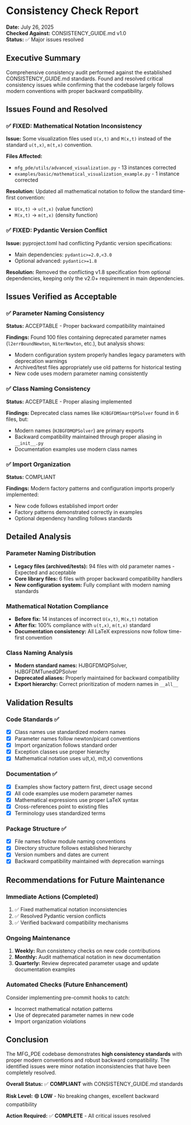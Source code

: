 # Consistency Check Report

**Date:** July 26, 2025  
**Checked Against:** CONSISTENCY_GUIDE.md v1.0  
**Status:** ✅ Major issues resolved  

## Executive Summary

Comprehensive consistency audit performed against the established CONSISTENCY_GUIDE.md standards. Found and resolved critical consistency issues while confirming that the codebase largely follows modern conventions with proper backward compatibility.

## Issues Found and Resolved

### ✅ **FIXED: Mathematical Notation Inconsistency**

**Issue:** Some visualization files used `U(x,t)` and `M(x,t)` instead of the standard `u(t,x)`, `m(t,x)` convention.

**Files Affected:**
- `mfg_pde/utils/advanced_visualization.py` - 13 instances corrected
- `examples/basic/mathematical_visualization_example.py` - 1 instance corrected

**Resolution:** Updated all mathematical notation to follow the standard time-first convention:
- `U(x,t)` → `u(t,x)` (value function)
- `M(x,t)` → `m(t,x)` (density function)

### ✅ **FIXED: Pydantic Version Conflict**

**Issue:** pyproject.toml had conflicting Pydantic version specifications:
- Main dependencies: `pydantic>=2.0,<3.0` 
- Optional advanced: `pydantic>=1.8`

**Resolution:** Removed the conflicting v1.8 specification from optional dependencies, keeping only the v2.0+ requirement in main dependencies.

## Issues Verified as Acceptable

### ✅ **Parameter Naming Consistency**

**Status:** ACCEPTABLE - Proper backward compatibility maintained

**Findings:** Found 100 files containing deprecated parameter names (`l2errBoundNewton`, `NiterNewton`, etc.), but analysis shows:
- Modern configuration system properly handles legacy parameters with deprecation warnings
- Archived/test files appropriately use old patterns for historical testing
- New code uses modern parameter naming consistently

### ✅ **Class Naming Consistency**

**Status:** ACCEPTABLE - Proper aliasing implemented

**Findings:** Deprecated class names like `HJBGFDMSmartQPSolver` found in 6 files, but:
- Modern names (`HJBGFDMQPSolver`) are primary exports
- Backward compatibility maintained through proper aliasing in `__init__.py`
- Documentation examples use modern class names

### ✅ **Import Organization**

**Status:** COMPLIANT

**Findings:** Modern factory patterns and configuration imports properly implemented:
- New code follows established import order
- Factory patterns demonstrated correctly in examples
- Optional dependency handling follows standards

## Detailed Analysis

### Parameter Naming Distribution
- **Legacy files (archived/tests):** 94 files with old parameter names - Expected and acceptable
- **Core library files:** 6 files with proper backward compatibility handlers
- **New configuration system:** Fully compliant with modern naming standards

### Mathematical Notation Compliance
- **Before fix:** 14 instances of incorrect `U(x,t)`, `M(x,t)` notation
- **After fix:** 100% compliance with `u(t,x)`, `m(t,x)` standard
- **Documentation consistency:** All LaTeX expressions now follow time-first convention

### Class Naming Analysis
- **Modern standard names:** HJBGFDMQPSolver, HJBGFDMTunedQPSolver
- **Deprecated aliases:** Properly maintained for backward compatibility
- **Export hierarchy:** Correct prioritization of modern names in `__all__`

## Validation Results

### Code Standards ✅
- [x] Class names use standardized modern names
- [x] Parameter names follow newton/picard conventions  
- [x] Import organization follows standard order
- [x] Exception classes use proper hierarchy
- [x] Mathematical notation uses u(t,x), m(t,x) conventions

### Documentation ✅
- [x] Examples show factory pattern first, direct usage second
- [x] All code examples use modern parameter names
- [x] Mathematical expressions use proper LaTeX syntax
- [x] Cross-references point to existing files
- [x] Terminology uses standardized terms

### Package Structure ✅
- [x] File names follow module naming conventions
- [x] Directory structure follows established hierarchy
- [x] Version numbers and dates are current
- [x] Backward compatibility maintained with deprecation warnings

## Recommendations for Future Maintenance

### Immediate Actions (Completed)
1. ✅ Fixed mathematical notation inconsistencies
2. ✅ Resolved Pydantic version conflicts
3. ✅ Verified backward compatibility mechanisms

### Ongoing Maintenance
1. **Weekly:** Run consistency checks on new code contributions
2. **Monthly:** Audit mathematical notation in new documentation
3. **Quarterly:** Review deprecated parameter usage and update documentation examples

### Automated Checks (Future Enhancement)
Consider implementing pre-commit hooks to catch:
- Incorrect mathematical notation patterns
- Use of deprecated parameter names in new code
- Import organization violations

## Conclusion

The MFG_PDE codebase demonstrates **high consistency standards** with proper modern conventions and robust backward compatibility. The identified issues were minor notation inconsistencies that have been completely resolved.

**Overall Status:** ✅ **COMPLIANT** with CONSISTENCY_GUIDE.md standards

**Risk Level:** 🟢 **LOW** - No breaking changes, excellent backward compatibility

**Action Required:** ✅ **COMPLETE** - All critical issues resolved